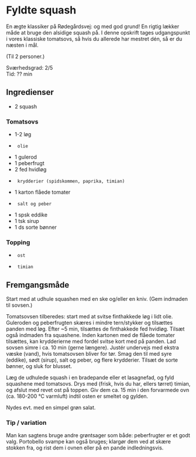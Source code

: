 # Fyldte squash

En ægte klassiker på Rødegårdsvej: og med god grund!
En rigtig lækker måde at bruge den alsidige squash på.
I denne opskrift tages udgangspunkt i vores klassiske tomatsovs,
så hvis du allerede har mestret dén, så er du næsten i mål.

(Til 2 personer.)

Sværhedsgrad: 2/5  
Tid: ?? min

## Ingredienser
 - 2 		squash
### Tomatsovs
 - 1-2		løg
 - 		olie
 - 1		gulerod
 - 1		peberfrugt
 - 2 fed	hvidløg
 - 		krydderier (spidskommen, paprika, timian)
 - 1 karton	flåede tomater
 - 		salt og peber
 - 1 spsk	eddike
 - 1 tsk	sirup
 - 1 ds		sorte bønner
### Topping
 - 		ost
 - 		timian

## Fremgangsmåde
Start med at udhule squashen med en ske og/eller en kniv. (Gem indmaden til sovsen.)

Tomatsovsen tilberedes: start med at svitse finthakkede løg i lidt olie.
Guleroden og peberfrugten skæres i mindre tern/stykker og tilsættes panden med løg.
Efter ~5 min, tilsættes de finthakkede fed hvidløg. Tilsæt også indmaden fra squashene.
Inden kartonen med de flåede tomater tilsættes, kan krydderierne med fordel svitse kort
med på panden.
Lad sovsen simre i ca. 10 min (gerne længere).
Justér undervejs med ekstra væske (vand), hvis tomatsovsen bliver for tør.
Smag den til med syre (eddike), sødt (sirup), salt og peber, og flere krydderier.
Tilsæt de sorte bønner, og sluk for blusset.

Læg de udhulede squash i en bradepande eller et lasagnefad, og fyld squashene med
tomatsovs.
Drys med (frisk, hvis du har, ellers tørret) timian, og afslut med revet ost på toppen.
Giv dem ca. 15 min i den forvarmede ovn (ca. 180-200 °C varmluft) indtil osten er smeltet
og gylden.

Nydes evt. med en simpel grøn salat.

### Tip / variation
Man kan sagtens bruge andre grøntsager som både: peberfrugter er et godt valg.
Portobello svampe kan også bruges; klargør dem ved at skære stokken fra, og
rist dem i ovnen eller på en pande indledningsvis.

